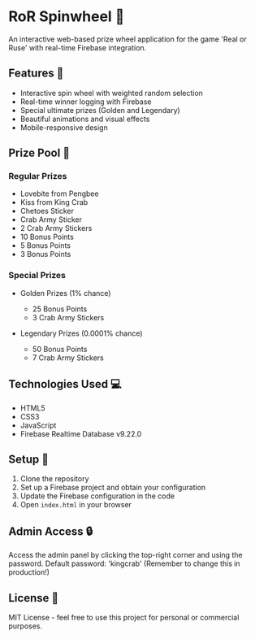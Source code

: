 # RoR Spinwheel 🎡

An interactive web-based prize wheel application for the game 'Real or Ruse' with real-time Firebase integration.

## Features 🌟

- Interactive spin wheel with weighted random selection
- Real-time winner logging with Firebase
- Special ultimate prizes (Golden and Legendary)
- Beautiful animations and visual effects
- Mobile-responsive design

## Prize Pool 🎁

### Regular Prizes
- Lovebite from Pengbee
- Kiss from King Crab
- Chetoes Sticker
- Crab Army Sticker
- 2 Crab Army Stickers
- 10 Bonus Points
- 5 Bonus Points
- 3 Bonus Points

### Special Prizes

- Golden Prizes (1% chance)
  - 25 Bonus Points
  - 3 Crab Army Stickers
    
- Legendary Prizes (0.0001% chance)
  - 50 Bonus Points
  - 7 Crab Army Stickers

## Technologies Used 💻

- HTML5
- CSS3
- JavaScript
- Firebase Realtime Database v9.22.0

## Setup 🚀

1. Clone the repository
2. Set up a Firebase project and obtain your configuration
3. Update the Firebase configuration in the code
4. Open `index.html` in your browser

## Admin Access 🔒

Access the admin panel by clicking the top-right corner and using the password.
Default password: 'kingcrab' (Remember to change this in production!)

## License 📄

MIT License - feel free to use this project for personal or commercial purposes.
